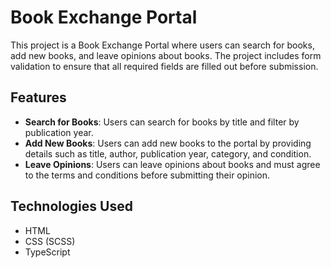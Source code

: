 # Book Exchange Portal

This project is a Book Exchange Portal where users can search for books, add new books, and leave opinions about books. The project includes form validation to ensure that all required fields are filled out before submission.

## Features

- **Search for Books**: Users can search for books by title and filter by publication year.
- **Add New Books**: Users can add new books to the portal by providing details such as title, author, publication year, category, and condition.
- **Leave Opinions**: Users can leave opinions about books and must agree to the terms and conditions before submitting their opinion.

## Technologies Used

- HTML
- CSS (SCSS)
- TypeScript
